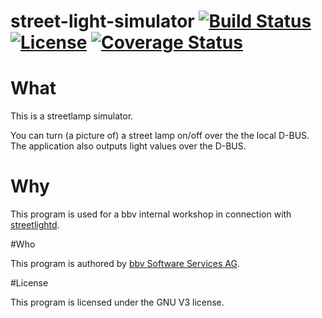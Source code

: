 # street-light-simulator [![Build Status](https://travis-ci.org/bbvch/street-light-simulator.svg?branch=master)](https://travis-ci.org/bbvch/street-light-simulator) [![License](https://img.shields.io/badge/license-%20GNU--V3-blue.svg)](./LICENSE) [![Coverage Status](https://coveralls.io/repos/github/bbvch/street-light-simulator/badge.svg?branch=master)](https://coveralls.io/github/bbvch/street-light-simulator?branch=master)# WhatThis is a streetlamp simulator.You can turn (a picture of) a street lamp on/off over the the local D-BUS.The application also outputs light values over the D-BUS.# WhyThis program is used for a bbv internal workshop in connection with [streetlightd](https://github.com/bbvch/streetlightd). #WhoThis program is authored by [bbv Software Services AG](https://www.bbv.ch).#License This program is licensed under the GNU V3 license.